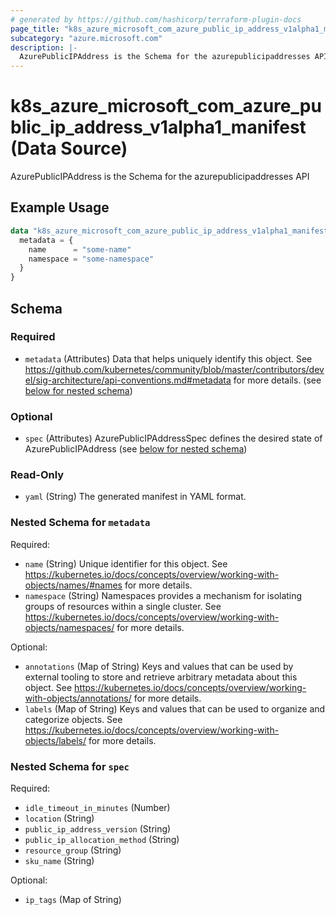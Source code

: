 ```yaml
---
# generated by https://github.com/hashicorp/terraform-plugin-docs
page_title: "k8s_azure_microsoft_com_azure_public_ip_address_v1alpha1_manifest Data Source - terraform-provider-k8s"
subcategory: "azure.microsoft.com"
description: |-
  AzurePublicIPAddress is the Schema for the azurepublicipaddresses API
---
```


# k8s_azure_microsoft_com_azure_public_ip_address_v1alpha1_manifest (Data Source)

AzurePublicIPAddress is the Schema for the azurepublicipaddresses API

## Example Usage

```terraform
data "k8s_azure_microsoft_com_azure_public_ip_address_v1alpha1_manifest" "example" {
  metadata = {
    name      = "some-name"
    namespace = "some-namespace"
  }
}
```

<!-- schema generated by tfplugindocs -->
## Schema

### Required

- `metadata` (Attributes) Data that helps uniquely identify this object. See https://github.com/kubernetes/community/blob/master/contributors/devel/sig-architecture/api-conventions.md#metadata for more details. (see [below for nested schema](#nestedatt--metadata))

### Optional

- `spec` (Attributes) AzurePublicIPAddressSpec defines the desired state of AzurePublicIPAddress (see [below for nested schema](#nestedatt--spec))

### Read-Only

- `yaml` (String) The generated manifest in YAML format.

<a id="nestedatt--metadata"></a>
### Nested Schema for `metadata`

Required:

- `name` (String) Unique identifier for this object. See https://kubernetes.io/docs/concepts/overview/working-with-objects/names/#names for more details.
- `namespace` (String) Namespaces provides a mechanism for isolating groups of resources within a single cluster. See https://kubernetes.io/docs/concepts/overview/working-with-objects/namespaces/ for more details.

Optional:

- `annotations` (Map of String) Keys and values that can be used by external tooling to store and retrieve arbitrary metadata about this object. See https://kubernetes.io/docs/concepts/overview/working-with-objects/annotations/ for more details.
- `labels` (Map of String) Keys and values that can be used to organize and categorize objects. See https://kubernetes.io/docs/concepts/overview/working-with-objects/labels/ for more details.


<a id="nestedatt--spec"></a>
### Nested Schema for `spec`

Required:

- `idle_timeout_in_minutes` (Number)
- `location` (String)
- `public_ip_address_version` (String)
- `public_ip_allocation_method` (String)
- `resource_group` (String)
- `sku_name` (String)

Optional:

- `ip_tags` (Map of String)
